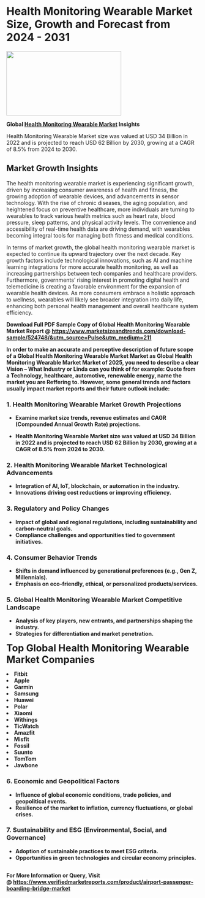 <H1>Health Monitoring Wearable Market Size, Growth and Forecast from 2024 - 2031</H1><img class="aligncenter size-medium wp-image-584254" src="https://thirdeyenews.in/wp-content/uploads/2024/09/Global-Market-Research-300x168.jpeg" alt="" width="300" height="168" /><p><strong>Global&nbsp;<a href="https://www.marketsizeandtrends.com/download-sample/524748/&amp;utm_source=Pulse&amp;utm_medium=211">Health Monitoring Wearable Market</a> Insights</strong></p><p>Health Monitoring Wearable Market size was valued at USD 34 Billion in 2022 and is projected to reach USD 62 Billion by 2030, growing at a CAGR of 8.5% from 2024 to 2030.</p><p><h2>Market Growth Insights</h2> <p>The health monitoring wearable market is experiencing significant growth, driven by increasing consumer awareness of health and fitness, the growing adoption of wearable devices, and advancements in sensor technology. With the rise of chronic diseases, the aging population, and heightened focus on preventive healthcare, more individuals are turning to wearables to track various health metrics such as heart rate, blood pressure, sleep patterns, and physical activity levels. The convenience and accessibility of real-time health data are driving demand, with wearables becoming integral tools for managing both fitness and medical conditions.</p> <p><strong></strong></p> <p>In terms of market growth, the global health monitoring wearable market is expected to continue its upward trajectory over the next decade. Key growth factors include technological innovations, such as AI and machine learning integrations for more accurate health monitoring, as well as increasing partnerships between tech companies and healthcare providers. Furthermore, governments’ rising interest in promoting digital health and telemedicine is creating a favorable environment for the expansion of wearable health devices. As more consumers embrace a holistic approach to wellness, wearables will likely see broader integration into daily life, enhancing both personal health management and overall healthcare system efficiency.</p> <p><strong></p><p><span class=""><strong>Download Full PDF Sample Copy of Global Health Monitoring Wearable Market Report</strong> @ <a href="https://www.marketsizeandtrends.com/download-sample/524748/&amp;utm_source=Pulse&amp;utm_medium=211" target="_blank">https://www.marketsizeandtrends.com/download-sample/524748/&amp;utm_source=Pulse&amp;utm_medium=211</a></span></p><p>In order to make an accurate and perceptive description of future scope of a Global&nbsp;Health Monitoring Wearable Market Market as Global&nbsp;Health Monitoring Wearable Market Market of 2025, you need to describe a clear Vision &ndash; What Industry or Linda can you think of for example: Quote from a Technology, healthcare, automotive, renewable energy, name the market you are Reffering to. However, some general trends and factors usually impact market reports and their future outlook include:</p><h3>1.&nbsp;<strong>Health Monitoring Wearable Market Growth Projections</strong></h3><ul><li>Examine market size trends, revenue estimates and CAGR (Compounded Annual Growth Rate) projections.</li><li><p>Health Monitoring Wearable Market size was valued at USD 34 Billion in 2022 and is projected to reach USD 62 Billion by 2030, growing at a CAGR of 8.5% from 2024 to 2030.</p></li></ul><h3>2.&nbsp;<strong>Health Monitoring Wearable Market Technological Advancements</strong></h3><ul><li>Integration of AI, IoT, blockchain, or automation in the industry.</li><li>Innovations driving cost reductions or improving efficiency.</li></ul><h3>3.&nbsp;<strong>Regulatory and Policy Changes</strong></h3><ul><li>Impact of global and regional regulations, including sustainability and carbon-neutral goals.</li><li>Compliance challenges and opportunities tied to government initiatives.</li></ul><h3>4.&nbsp;<strong>Consumer Behavior Trends</strong></h3><ul><li>Shifts in demand influenced by generational preferences (e.g., Gen Z, Millennials).</li><li>Emphasis on eco-friendly, ethical, or personalized products/services.</li></ul><h3>5.&nbsp;<strong>Global Health Monitoring Wearable Market Competitive Landscape</strong></h3><ul><li>Analysis of key players, new entrants, and partnerships shaping the industry.</li><li>Strategies for differentiation and market penetration.</li></ul><p data-pm-slice="1 1 []"><span style="color: inherit; font-family: inherit; font-size: 25px;">Top Global Health Monitoring Wearable Market Companies</span></p><div class="" data-test-id=""><p><li>Fitbit</li><li> Apple</li><li> Garmin</li><li> Samsung</li><li> Huawei</li><li> Polar</li><li> Xiaomi</li><li> Withings</li><li> TicWatch</li><li> Amazfit</li><li> Misfit</li><li> Fossil</li><li> Suunto</li><li> TomTom</li><li> Jawbone</li></p></div><h3>6.&nbsp;<strong>Economic and Geopolitical Factors</strong></h3><ul><li>Influence of global economic conditions, trade policies, and geopolitical events.</li><li>Resilience of the market to inflation, currency fluctuations, or global crises.</li></ul><h3>7.&nbsp;<strong>Sustainability and ESG (Environmental, Social, and Governance)</strong></h3><ul><li>Adoption of sustainable practices to meet ESG criteria.</li><li>Opportunities in green technologies and circular economy principles.</li></ul><h2><strong style="font-size: 14px;">For More Information or Query, Visit @&nbsp;</strong><a style="background-color: #ffffff; font-size: 14px;" href="https://www.marketsizeandtrends.com/report/health-monitoring-wearable-market/" target="_blank">https://www.verifiedmarketreports.com/product/airport-passenger-boarding-bridge-market</a></h2>
